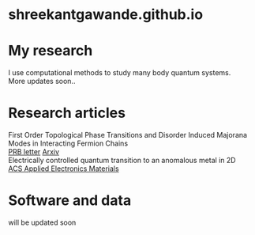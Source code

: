 # shreekantgawande.github.io

# My research
I use computational methods to study many body quantum systems.  
More updates soon..
# Research articles
First Order Topological Phase Transitions and Disorder Induced Majorana Modes in Interacting Fermion Chains  
[PRB letter](https://journals.aps.org/prb/abstract/10.1103/PhysRevB.107.L121106)               [Arxiv](https://arxiv.org/abs/2204.06306)  
Electrically controlled quantum transition to an anomalous metal in 2D  
[ACS Applied Electronics Materials](https://pubs.acs.org/doi/10.1021/acsaelm.3c00624)
# Software and data
will be updated soon
